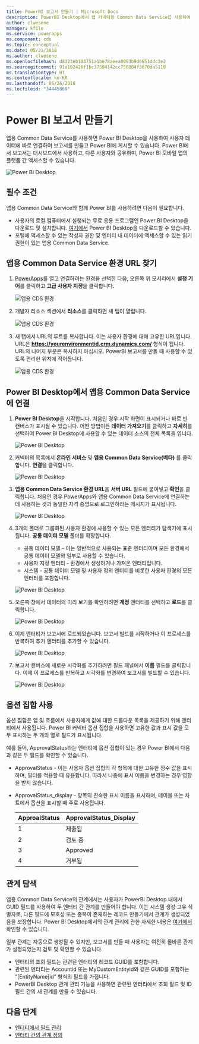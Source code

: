 ```yaml
---
title: PowerBI 보고서 만들기 | Microsoft Docs
description: PowerBI Desktop에서 앱 커넥터용 Common Data Service를 사용하여 사용자 데이터에 연결합니다.
author: clwesene
manager: kfile
ms.service: powerapps
ms.component: cds
ms.topic: conceptual
ms.date: 05/21/2018
ms.author: clwesene
ms.openlocfilehash: d8323eb103751a1be78aeea0093b9d6651ddc3e2
ms.sourcegitcommit: 91a102426f1bc37504142cc756884f3670da5110
ms.translationtype: HT
ms.contentlocale: ko-KR
ms.lasthandoff: 06/26/2018
ms.locfileid: "34445869"
---
```

# <a name="create-a-power-bi-report"></a>Power BI 보고서 만들기
앱용 Common Data Service를 사용하면 Power BI Desktop을 사용하여 사용자 데이터에 바로 연결하여 보고서를 만들고 Power BI에 게시할 수 있습니다. Power BI에서 보고서는 대시보드에서 사용하고, 다른 사용자와 공유하며, Power BI 모바일 앱의 플랫폼 간 액세스할 수 있습니다.

![Power BI Desktop](./media/data-platform-cds-powerbi-connector/PBIDesktop.png "Power BI Desktop")

## <a name="prerequisites"></a>필수 조건

앱용 Common Data Service와 함께 Power BI를 사용하려면 다음이 필요합니다.

* 사용자의 로컬 컴퓨터에서 실행되는 무료 응용 프로그램인 Power BI Desktop을 다운로드 및 설치합니다. [여기에서](https://powerbi.microsoft.com/desktop/) Power BI Desktop을 다운로드할 수 있습니다.
* 포털에 액세스할 수 있는 작성자 권한 및 엔터티 내 데이터에 액세스할 수 있는 읽기 권한이 있는 앱용 Common Data Service.

## <a name="finding-your-common-data-service-for-apps-environment-url"></a>앱용 Common Data Service 환경 URL 찾기

1. [PowerApps](https://web.powerapps.com)를 열고 연결하려는 환경을 선택한 다음, 오른쪽 위 모서리에서 **설정 기어**를 클릭하고 **고급 사용자 지정**을 클릭합니다.

    ![앱용 CDS 환경](./media/data-platform-cds-powerbi-connector/CDSEnv1.png "앱용 CDS 환경")

2. 개발자 리소스 섹션에서 **리소스**를 클릭하면 새 탭이 열립니다.

    ![앱용 CDS 환경](./media/data-platform-cds-powerbi-connector/CDSEnv2.png "앱용 CDS 환경")

3. 새 탭에서 URL의 루트를 복사합니다. 이는 사용자 환경에 대해 고유한 URL입니다. URL은 **https://yourenvironmentid.crm.dynamics.com/** 형식이 됩니다. URL의 나머지 부분은 복사하지 마십시오. PowerBI 보고서를 만들 때 사용할 수 있도록 편리한 위치에 적어둡니다.

    ![앱용 CDS 환경](./media/data-platform-cds-powerbi-connector/CDSEnv3.png "앱용 CDS 환경")

## <a name="connecting-to-common-data-service-for-apps-from-power-bi-desktop"></a>Power BI Desktop에서 앱용 Common Data Service에 연결

1. **Power BI Desktop**을 시작합니다. 처음인 경우 시작 화면이 표시되거나 바로 빈 캔버스가 표시될 수 있습니다. 어떤 방법이든 **데이터 가져오기**를 클릭하고 **자세히**를 선택하여 Power BI Desktop에 사용할 수 있는 데이터 소스의 전체 목록을 엽니다.

    ![Power BI Desktop](./media/data-platform-cds-powerbi-connector/CreateReport1.png "Power BI Desktop")

2. 커넥터의 목록에서 **온라인 서비스** 및 **앱용 Common Data Service(베타)** 를 클릭합니다. **연결**을 클릭합니다.

    ![Power BI Desktop](./media/data-platform-cds-powerbi-connector/CreateReport2.png "Power BI Desktop")

3. **앱용 Common Data Service 환경 URL**을 **서버 URL** 필드에 붙여넣고 **확인**을 클릭합니다. 처음인 경우 PowerApps와 앱용 Common Data Service에 연결하는 데 사용하는 것과 동일한 자격 증명으로 로그인하라는 메시지가 표시됩니다.

    ![Power BI Desktop](./media/data-platform-cds-powerbi-connector/CreateReport3.png "Power BI Desktop")

4. 3개의 폴더로 그룹화된 사용자 환경에 사용할 수 있는 모든 엔터티가 탐색기에 표시됩니다. **공통 데이터 모델** 폴더를 확장합니다.

    * 공통 데이터 모델 - 이는 일반적으로 사용되는 표준 엔터티이며 모든 환경에서 공통 데이터 모델의 일부로 사용할 수 있습니다.
    * 사용자 지정 엔터티 - 환경에서 생성하거나 가져온 엔터티입니다.
    * 시스템 - 공통 데이터 모델 및 사용자 정의 엔터티를 비롯한 사용자 환경의 모든 엔터티를 포함합니다.

    ![Power BI Desktop](./media/data-platform-cds-powerbi-connector/CreateReport4.png "Power BI Desktop")

5. 오른쪽 창에서 데이터의 미리 보기를 확인하려면 **계정** 엔터티를 선택하고 **로드**를 클릭합니다.

    ![Power BI Desktop](./media/data-platform-cds-powerbi-connector/CreateReport5.png "Power BI Desktop")

6. 이제 엔터티가 보고서에 로드되었습니다. 보고서 빌드를 시작하거나 이 프로세스를 반복하여 추가 엔터티를 추가할 수 있습니다.

    ![Power BI Desktop](./media/data-platform-cds-powerbi-connector/CreateReport6.png "Power BI Desktop")

7. 보고서 캔버스에 새로운 시각화를 추가하려면 필드 패널에서 **이름** 필드를 클릭합니다. 이제 이 프로세스를 반복하고 시각화를 변경하여 보고서를 빌드할 수 있습니다.

    ![Power BI Desktop](./media/data-platform-cds-powerbi-connector/CreateReport7.png "Power BI Desktop")


## <a name="using-option-sets"></a>옵션 집합 사용

옵션 집합은 앱 및 흐름에서 사용자에게 값에 대한 드롭다운 목록을 제공하기 위해 엔터티에서 사용됩니다. Power BI 커넥터 옵션 집합을 사용하면 고유한 값과 표시 값을 모두 표시하는 두 개의 열로 필드가 표시됩니다.

예를 들어, ApprovalStatus라는 엔터티에 옵션 집합이 있는 경우 Power BI에서 다음과 같은 두 필드를 확인할 수 있습니다.

* ApprovalStatus - 이는 사용자 옵션 집합의 각 항목에 대한 고유한 정수 값을 표시하며, 필터를 적용할 때 유용합니다. 따라서 나중에 표시 이름을 변경하는 경우 영향을 받지 않습니다.
* ApprovalStatus_display - 항목의 친숙한 표시 이름을 표시하며, 테이블 또는 차트에서 옵션을 표시할 때 주로 사용됩니다.

    |ApproalStatus|ApprovalStatus_Display|
    |---------|---------|
    1|제출됨
    2|검토 중
    3|Approved
    4|거부됨

## <a name="navigating-relationships"></a>관계 탐색

앱용 Common Data Service의 관계에서는 사용자가 PowerBI Desktop 내에서 GUID 필드를 사용하여 두 엔터티 간 관계를 만들어야 합니다. 이는 시스템 생성 고유 식별자로, 다른 필드에 모호성 또는 중복이 존재하는 레코드 만들기에서 관계가 생성되었음을 보장합니다. Power BI Desktop에서의 관계 관리에 관한 자세한 내용은 [여기에서](https://docs.microsoft.com/power-bi/desktop-create-and-manage-relationships) 확인할 수 있습니다.

일부 관계는 자동으로 생성될 수 있지만, 보고서를 만들 때 사용자는 여전히 올바른 관계가 설정되었는지 검토 및 확인할 수 있습니다.

* 엔터티의 조회 필드는 관련된 엔터티의 레코드 GUID를 포함합니다.
* 관련된 엔터티는 Accountid 또는 MyCustomEntityid와 같은 GUID를 포함하는 “[EntityName]id” 형식의 필드를 가집니다.
* PowerBI Desktop 관계 관리 기능을 사용하면 관련된 엔터티에서 조회 필드 및 ID 필드 간의 새 관계를 만들 수 있습니다.


## <a name="next-steps"></a>다음 단계
* [엔터티에서 필드 관리](data-platform-manage-fields.md)
* [엔터티 간의 관계 정의](data-platform-entity-lookup.md)


